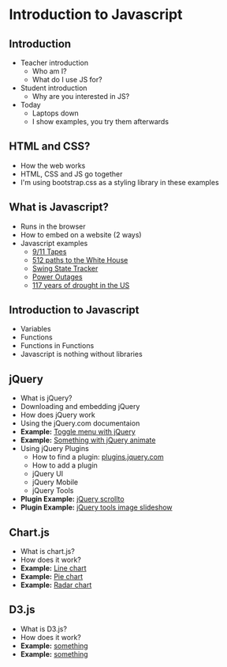 # Introduction to Javascript

## Introduction

* Teacher introduction
   * Who am I?
   * What do I use JS for?
* Student introduction
   * Why are you interested in JS?
* Today
   * Laptops down
   * I show examples, you try them afterwards


## HTML and CSS?

* How the web works
* HTML, CSS and JS go together
* I'm using bootstrap.css as a styling library in these examples


## What is Javascript?

* Runs in the browser
* How to embed on a website (2 ways)
* Javascript examples
   * [9/11 Tapes](http://www.nytimes.com/interactive/2011/09/08/nyregion/911-tapes.html)
   * [512 paths to the White House](http://www.nytimes.com/interactive/2012/11/02/us/politics/paths-to-the-white-house.html)
   * [Swing State Tracker](http://elections.nytimes.com/2012/swing-state-tracker)
   * [Power Outages](http://www.nytimes.com/interactive/2012/10/31/nyregion/where-the-power-is-out-and-returning.html)
   * [117 years of drought in the US](http://www.nytimes.com/interactive/2012/07/20/us/drought-footprint.html?gwh=10A7F534F97385C65250892EDFE18137)


## Introduction to Javascript

* Variables
* Functions
* Functions in Functions
* Javascript is nothing without libraries


## jQuery

* What is jQuery?
* Downloading and embedding jQuery
* How does jQuery work
* Using the jQuery.com documentaion
* **Example:** [Toggle menu with jQuery](https://github.com/runemadsen/introduction-to-javascript/blob/master/jquery_toggle.html)
* **Example:** [Something with jQuery animate](https://github.com/runemadsen/introduction-to-javascript/blob/master/jquery_animate.html)
* Using jQuery Plugins
   * How to find a plugin: [plugins.jquery.com](http://plugins.jquery.com/)
   * How to add a plugin
   * jQuery UI
   * jQuery Mobile
   * jQuery Tools
* **Plugin Example:** [jQuery scrollto](https://github.com/runemadsen/introduction-to-javascript/blob/master/jquery_scrollto.html)
* **Plugin Example:** [jQuery tools image slideshow](https://github.com/runemadsen/introduction-to-javascript/blob/master/jquery_scrollable.html)


## Chart.js

* What is chart.js?
* How does it work?
* **Example:** [Line chart](#)
* **Example:** [Pie chart](#)
* **Example:** [Radar chart](#)


## D3.js

* What is D3.js?
* How does it work?
* **Example:** [something](#)
* **Example:** [something](#)
